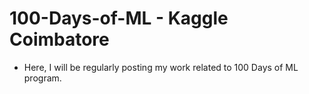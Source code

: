 # 100-Days-of-ML - Kaggle Coimbatore

* Here, I will be regularly posting my work related to 100 Days of ML program.
